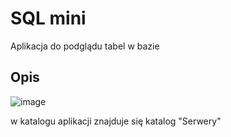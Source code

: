 # SQL mini
Aplikacja do podglądu tabel w bazie

## Opis
![image](https://github.com/user-attachments/assets/40517b5d-54d0-4437-8070-3d0b31db3b93)

w katalogu aplikacji znajduje się katalog "Serwery"


